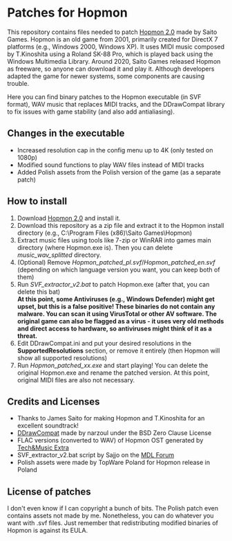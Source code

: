 # Patches for Hopmon

This repository contains files needed to patch [Hopmon 2.0](http://saitogames.com/hopmon/index.htm) made by Saito Games.
Hopmon is an old game from 2001, primarily created for DirectX 7 platforms (e.g., Windows 2000, Windows XP). It uses MIDI music composed by T.Kinoshita using a Roland SK-88 Pro, which is played back using the Windows Multimedia Library.
Around 2020, Saito Games released Hopmon as freeware, so anyone can download it and play it. Although developers adapted the game for newer systems, some components are causing trouble.

Here you can find binary patches to the Hopmon executable (in SVF format), WAV music that replaces MIDI tracks, and the DDrawCompat library to fix issues with game stability (and also add antialiasing).

## Changes in the executable
- Increased resolution cap in the config menu up to 4K (only tested on 1080p)
- Modified sound functions to play WAV files instead of MIDI tracks
- Added Polish assets from the Polish version of the game (as a separate patch)

## How to install
1. Download [Hopmon 2.0](http://saitogames.com/hopmon/index.htm) and install it.
2. Download this repository as a zip file and extract it to the Hopmon install directory (e.g., C:\Program Files (x86)\Saito Games\Hopmon)
3. Extract music files using tools like 7-zip or WinRAR into games main directory (where Hopmon.exe is). Then you can delete *music_wav_splitted* directory.
4. (Optional) Remove *Hopmon_patched_pl.svf*/*Hopmon_patched_en.svf* (depending on which language version you want, you can keep both of them)
5. Run *SVF_extractor_v2.bat* to patch Hopmon.exe (after that, you can delete this bat)  
   **At this point, some Antiviruses (e.g., Windows Defender) might get upset, but this is a false positive! These binaries do not contain any malware.
   You can scan it using VirusTotal or other AV software. The original game can also be flagged as a virus - it uses very old methods and direct access to hardware, so antiviruses might think of it as a threat.**
6. Edit DDrawCompat.ini and put your desired resolutions in the **SupportedResolutions** section, or remove it entirely (then Hopmon will show all supported resolutions)
7. Run *Hopmon_patched_xx.exe* and start playing! You can delete the original Hopmon.exe and rename the patched version. At this point, original MIDI files are also not necessary.

## Credits and Licenses
- Thanks to James Saito for making Hopmon and T.Kinoshita for an excellent soundtrack!
- [DDrawCompat](https://github.com/narzoul/DDrawCompat) made by narzoul under the BSD Zero Clause License
- FLAC versions (converted to WAV) of Hopmon OST generated by [Tech&Music Extra](https://www.youtube.com/watch?v=G_BOY0J7tlI)
- SVF_extractor_v2.bat script by Sajjo on the [MDL Forum](https://forums.mydigitallife.net/threads/windows-10-svf-repository.63324/page-152#post-1511181)
- Polish assets were made by TopWare Poland for Hopmon release in Poland

## License of patches
I don't even know if I can copyright a bunch of bits. The Polish patch even contains assets not made by me. Nonetheless, you can do whatever you want with .svf files. Just remember that redistributing modified binaries of Hopmon is against its EULA.
